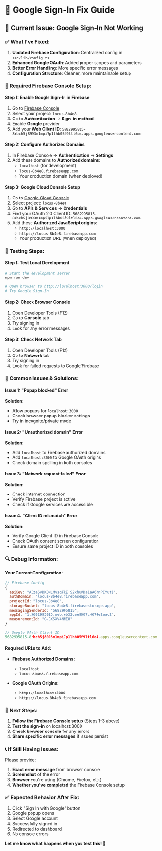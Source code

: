 # 🔧 Google Sign-In Fix Guide

## 🚨 **Current Issue: Google Sign-In Not Working**

### ✅ **What I've Fixed:**

1. **Updated Firebase Configuration**: Centralized config in `src/lib/config.ts`
2. **Enhanced Google OAuth**: Added proper scopes and parameters
3. **Better Error Handling**: More specific error messages
4. **Configuration Structure**: Cleaner, more maintainable setup

### 🔧 **Required Firebase Console Setup:**

#### **Step 1: Enable Google Sign-In in Firebase**
1. Go to [Firebase Console](https://console.firebase.google.com/)
2. Select your project: `locus-8b4e8`
3. Go to **Authentication** → **Sign-in method**
4. Enable **Google** provider
5. Add your **Web Client ID**: `5682995815-8rbch5j8993m1mpi7p1lhb05f9ltl6o4.apps.googleusercontent.com`

#### **Step 2: Configure Authorized Domains**
1. In Firebase Console → **Authentication** → **Settings**
2. Add these domains to **Authorized domains**:
   - `localhost` (for development)
   - `locus-8b4e8.firebaseapp.com`
   - Your production domain (when deployed)

#### **Step 3: Google Cloud Console Setup**
1. Go to [Google Cloud Console](https://console.cloud.google.com/)
2. Select project: `locus-8b4e8`
3. Go to **APIs & Services** → **Credentials**
4. Find your OAuth 2.0 Client ID: `5682995815-8rbch5j8993m1mpi7p1lhb05f9ltl6o4.apps.googleusercontent.com`
5. Add these **Authorized JavaScript origins**:
   - `http://localhost:3000`
   - `https://locus-8b4e8.firebaseapp.com`
   - Your production URL (when deployed)

### 🧪 **Testing Steps:**

#### **Step 1: Test Local Development**
```bash
# Start the development server
npm run dev

# Open browser to http://localhost:3000/login
# Try Google Sign-In
```

#### **Step 2: Check Browser Console**
1. Open Developer Tools (F12)
2. Go to **Console** tab
3. Try signing in
4. Look for any error messages

#### **Step 3: Check Network Tab**
1. Open Developer Tools (F12)
2. Go to **Network** tab
3. Try signing in
4. Look for failed requests to Google/Firebase

### 🐛 **Common Issues & Solutions:**

#### **Issue 1: "Popup blocked" Error**
**Solution:**
- Allow popups for `localhost:3000`
- Check browser popup blocker settings
- Try in incognito/private mode

#### **Issue 2: "Unauthorized domain" Error**
**Solution:**
- Add `localhost` to Firebase authorized domains
- Add `localhost:3000` to Google OAuth origins
- Check domain spelling in both consoles

#### **Issue 3: "Network request failed" Error**
**Solution:**
- Check internet connection
- Verify Firebase project is active
- Check if Google services are accessible

#### **Issue 4: "Client ID mismatch" Error**
**Solution:**
- Verify Google Client ID in Firebase Console
- Check OAuth consent screen configuration
- Ensure same project ID in both consoles

### 🔍 **Debug Information:**

#### **Your Current Configuration:**
```javascript
// Firebase Config
{
  apiKey: "AIzaSyDK0NLMysqFRE_S2xhuVDa1aA6YnPIYutI",
  authDomain: "locus-8b4e8.firebaseapp.com",
  projectId: "locus-8b4e8",
  storageBucket: "locus-8b4e8.firebasestorage.app",
  messagingSenderId: "5682995815",
  appId: "1:5682995815:web:eb32cee9007c4674e2aac2",
  measurementId: "G-GXSXV4NNE8"
}

// Google OAuth Client ID
5682995815-8rbch5j8993m1mpi7p1lhb05f9ltl6o4.apps.googleusercontent.com
```

#### **Required URLs to Add:**
- **Firebase Authorized Domains:**
  - `localhost`
  - `locus-8b4e8.firebaseapp.com`

- **Google OAuth Origins:**
  - `http://localhost:3000`
  - `https://locus-8b4e8.firebaseapp.com`

### 🚀 **Next Steps:**

1. **Follow the Firebase Console setup** (Steps 1-3 above)
2. **Test the sign-in** on localhost:3000
3. **Check browser console** for any errors
4. **Share specific error messages** if issues persist

### 📞 **If Still Having Issues:**

Please provide:
1. **Exact error message** from browser console
2. **Screenshot** of the error
3. **Browser** you're using (Chrome, Firefox, etc.)
4. **Whether you've completed** the Firebase Console setup

### ✅ **Expected Behavior After Fix:**

1. Click "Sign In with Google" button
2. Google popup opens
3. Select Google account
4. Successfully signed in
5. Redirected to dashboard
6. No console errors

**Let me know what happens when you test this! 🚀**
